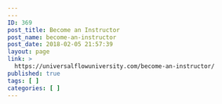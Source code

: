 ```yaml
---
---
ID: 369
post_title: Become an Instructor
post_name: become-an-instructor
post_date: 2018-02-05 21:57:39
layout: page
link: >
  https://universalflowuniversity.com/become-an-instructor/
published: true
tags: [ ]
categories: [ ]
---
```

